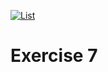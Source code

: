 [![List](https://github.com/iustmehri/exercise-7/actions/workflows/list.yml/badge.svg?event=push)](https://github.com/iustmehri/exercise-7/actions/workflows/list.yml)

# Exercise 7
